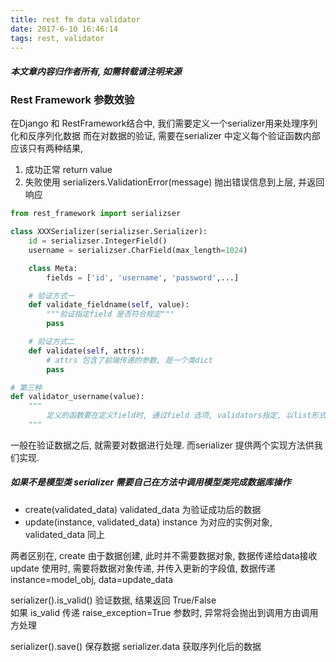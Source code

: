 ```yaml
---
title: rest fm data validator
date: 2017-6-10 16:46:14
tags: rest, validator
---
```

#### ***本文章内容归作者所有, 如需转载请注明来源***
### Rest Framework 参数效验

在Django 和 RestFramework结合中, 我们需要定义一个serializer用来处理序列化和反序列化数据
而在对数据的验证, 需要在serializer 中定义每个验证函数内部应该只有两种结果,

1. 成功正常 return value
2. 失败使用 serializers.ValidationError(message) 抛出错误信息到上层, 并返回响应


```python
from rest_framework import serializser

class XXXSerializer(serializser.Serializer):
    id = serializser.IntegerField()    
    username = serializser.CharField(max_length=1024)

    class Meta:
        fields = ['id', 'username', 'password',...]

    # 验证方式一
    def validate_fieldname(self, value):
        """验证指定field 是否符合规定"""
        pass

    # 验证方式二
    def validate(self, attrs):
        # attrs 包含了前端传递的参数, 是一个类dict
        pass

# 第三种
def validator_username(value):
    """
        定义的函数要在定义field时, 通过field 选项, validators指定, 以list形式传入
    """     
```
一般在验证数据之后, 就需要对数据进行处理. 而serializer 提供两个实现方法供我们实现. 
##### 如果不是模型类 serializer 需要自己在方法中调用模型类完成数据库操作
* create(validated_data) validated_data 为验证成功后的数据
* update(instance, validated_data) instance 为对应的实例对象, validated_data 同上

两者区别在, create 由于数据创建, 此时并不需要数据对象, 数据传递给data接收
update 使用时, 需要将数据对象传递, 并传入更新的字段值, 数据传递 instance=model_obj, data=update_data

serializer().is_valid() 验证数据, 结果返回 True/False   
如果 is_valid 传递 raise_exception=True 参数时, 异常将会抛出到调用方由调用方处理

serializer().save()     保存数据
serializer.data         获取序列化后的数据

